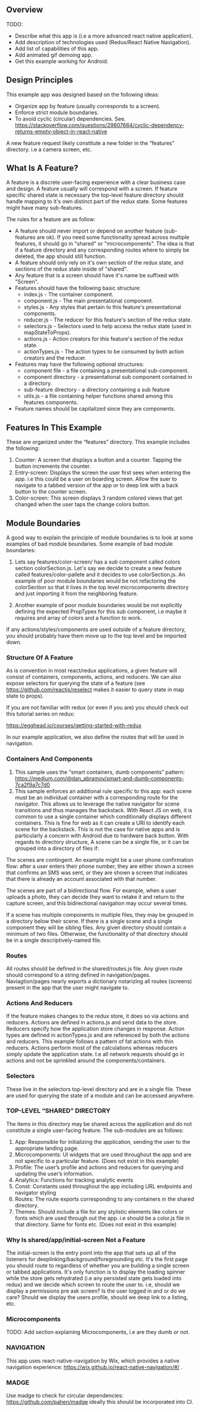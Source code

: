 ## Overview

TODO:

- Describe what this app is (i.e a more advanced react native application).
- Add description of technologies used (Redux/React Native Navigation).
- Add list of capabilities of this app.
- Add animated gif demoing app.
- Get this example working for Android.

## Design Principles

This example app was designed based on the following ideas:

- Organize app by feature (usually corresponds to a screen).
- Enforce strict module boundaries.
- To avoid cyclic (circular) dependencies. See. https://stackoverflow.com/questions/29807664/cyclic-dependency-returns-empty-object-in-react-native

A new feature request likely constitute a new folder in the “features” directory. i.e a camera screen, etc.

## What Is A Feature?

A feature is a discrete user-facing experience with a clear business case and design. A feature usually will correspond with a screen. If feature specific shared state is necessary the top-level feature directory should handle mapping to it's own distinct part of the redux state. Some features might have many sub-features.

The rules for a feature are as follow:

- A feature should never import or depend on another feature (sub-features are
  ok). If you need some functionality spread across multiple features, it
  should go in "shared" or "microcomponents".  The idea is that if a feature
  directory and any corresponding routes where to simply be deleted, the app
  should still function.
- A feature should only rely on it's own section of the redux state, and
  sections of the redux state inside of "shared".
- Any feature that is a screen should have it's name be suffixed with "Screen".
- Features should have the following basic structure:
  - index.js - The container component.
  - component.js - The main presentational component.
  - styles.js - Any styles that pertain to this feature's presentational
    components.
  - reducer.js - The reducer for this feature's section of the redux state.
  - selectors.js - Selectors used to help access the redux state (used in mapStateToProps).
  - actions.js - Action creators for this feature's section of the redux state.
  - actionTypes.js - The action types to be consumed by both action creators
    and the reducer.
- Features may have the following optional structures:
  - component file - a file containing a presentational sub-component.
  - component directory - a presentational sub component contained in a directory.
  - sub-feature directory - a directory containing a sub feature
  - utils.js - a file containing helper functions shared among this features
    components.
- Feature names should be capitalized since they are components.

## Features In This Example

These are organized under the “features” directory. This example includes the following:

1) Counter: A screen that displays a button and a counter. Tapping the button increments the counter.
2) Entry-screen: Displays the screen the user first sees when entering the app. i.e this could be a user on boarding screen. Allow the suer to navigate
to a tabbed version of the app or to deep link with a back button to the counter screen.
3) Color-screen: This screen displays 3 random colored views that get changed when the user taps the change colors button.

## Module Boundaries

A good way to explain the principle of module boundaries is to look at some examples of bad module boundaries. Some example of bad module boundaries:

1) Lets say features/color-screen/ has a sub component called colors section colorSection.js. Let's say we decide to create a new feature called features/color-pallete and it decides to use  colorSection.js. An example of poor module boundaries would be not refactoring the colorSection so that it lives in the top level microcomponents directory and just importing it from the neighboring feature.

2) Another example of poor module boundaries would be not explicitly defining the expected PropTypes for this sub component, i.e maybe it requires and array of colors and a function to work.

If any actions/styles/components are used outside of a feature directory, you should probably have them move up to the top level and be imported down.

### Structure Of A Feature

As is convention in most react/redux applications, a given feature will consist of containers, components, actions, and reducers. We can also expose selectors for querying the state of a feature (see https://github.com/reactjs/reselect makes it easier to query state in map state to props).

If you are not familiar with redux (or even if you are) you should check out this tutorial series on redux:

https://egghead.io/courses/getting-started-with-redux

In our example application, we also define the routes that will be used in navigation.

### Containers And Components

1) This sample uses the “smart containers, dumb components” pattern: https://medium.com/@dan_abramov/smart-and-dumb-components-7ca2f9a7c7d0
2) This sample enforces an additional rule specific to this app: each scene must be an individual container with a corresponding route for the navigator.
This allows us to leverage the native navigator for scene transitions and thus manages the backstack. With React JS on web, it is common to use a single container which conditionally displays different containers. This is fine for web as it can create a URI to identify each scene for the backstack. This is not the case for native apps and is particularly a concern with Android due to hardware back button.
With regards to directory structure, A scene can be a single file, or it can be grouped into a directory of files if:

The scenes are contingent. An example might be a user phone confirmation flow: after a user enters their phone number, they are either shown a screen that confirms an SMS was sent, or they are shown a screen that indicates that there is already an account associated with that number.

The scenes are part of a bidirectional flow. For example, when a user uploads a photo, they can decide they want to retake it and return to the capture screen, and this bidirectional navigation may occur several times.

If a scene has multiple components in multiple files, they may be grouped in a directory below their scene. If there is a single scene and a single component they will be sibling files. Any given directory should contain a minimum of two files. Otherwise, the functionality of that directory should be in a single descriptively-named file.

### Routes

All routes should be defined in the shared/routes.js file. Any given route should correspond to a string defined in navigation/pages. Naviagtion/pages nearly exports a dictionary notarizing all routes (screens) present in the app that the user might navigate to.

### Actions And Reducers

If the feature makes changes to the redux store, it does so via actions and reducers. Actions are defined in actions.js and send data to the store. Reducers specify how the application store changes in response. Action types are defined in actionTypes.js and are referenced by both the actions and reducers. This example follows a pattern of fat actions with thin reducers. Actions perform most of the calculations whereas reducers simply update the application state. I.e all network requests should go in actions and not be sprinkled around the components/containers.

### Selectors

These live in the selectors top-level directory and are in a single file. These are used for querying the state of a module and can be accessed anywhere.

### TOP-LEVEL “SHARED” DIRECTORY

The items in this directory may be shared across the application and do not constitute a single user-facing feature. The sub-modules are as follows:

1) App: Responsible for initializing the application, sending the user to the appropriate landing page.
2) Microcomponents: UI widgets that are used throughout the app and are not specific to a particular feature. (Does not exist in this example)
3) Profile: The user’s profile and actions and reducers for querying and updating the user’s information.
4) Analytics: Functions for tracking analytic events
5) Const: Constants used throughout the app including URL endpoints and navigator styling
6) Routes: The route exports corresponding to any containers in the shared directory.
7) Themes: Should include a file for any stylistic elements like colors or fonts which are used through out the app. i.e should be a color.js file in that directory. Same for fonts etc. (Does not exist in this example)

### Why Is shared/app/initial-screen Not a Feature

The initial-screen is the entry point into the app that sets up all of the listeners for deeplinking/background/foregrounding etc. It's the first page you should route to regardless of whether you are building a single screen or tabbed applications. It's only function is to display the loading spinner while the store gets rehydrated (i.e any persisted state gets loaded into redux) and we decide which screen to route the user to. i.e, should we display a permissions pre ask screen? Is the user logged in and or do we care? Should we display the users profile, should we deep link to a listing, etc.

### Microcomponents

TODO: Add section explaining Microcomponents, i.e are they dumb or not.

### NAVIGATION

This app uses react-native-navigation by Wix, which provides a native navigation experience: https://wix.github.io/react-native-navigation/#/ .

### MADGE

Use madge to check for circular dependencies: https://github.com/pahen/madge ideally this should be incorporated into CI.
